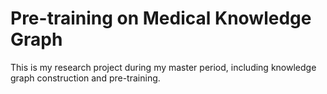 # Pre-training on Medical Knowledge Graph

This is my research project during my master period, including knowledge graph construction and pre-training.